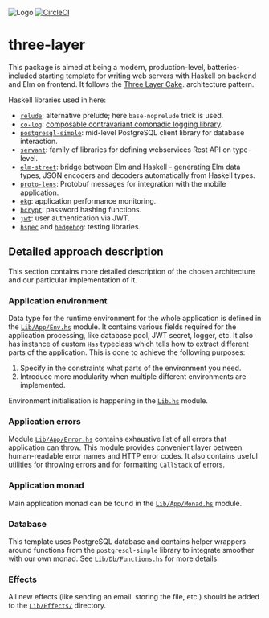 ![Logo](https://holmusk.dev/images/projects/three_layer.png)
[![CircleCI](https://circleci.com/gh/Holmusk/three-layer.svg?style=svg)](https://circleci.com/gh/Holmusk/three-layer)

# three-layer

This package is aimed at being a modern, production-level, batteries-included starting template for
writing web servers with Haskell on backend and Elm on frontend. It follows the
[Three Layer Cake](http://www.parsonsmatt.org/2018/03/22/three_layer_haskell_cake.html).
architecture pattern.

Haskell libraries used in here:
* [`relude`](https://github.com/kowainik/relude): alternative prelude; here
  `base-noprelude` trick is used.
* [`co-log`](https://github.com/kowainik/co-log):
  [composable contravariant comonadic logging library](https://kowainik.github.io/posts/2018-09-25-co-log).
* [`postgresql-simple`](http://hackage.haskell.org/package/postgresql-simple):
  mid-level PostgreSQL client library for database interaction.
* [`servant`](http://hackage.haskell.org/package/servant): family of libraries
  for defining webservices Rest API on type-level.
* [`elm-street`](https://github.com/Holmusk/elm-street): bridge between Elm and
  Haskell - generating Elm data types, JSON encoders and decoders automatically
  from Haskell types.
* [`proto-lens`](http://hackage.haskell.org/package/proto-lens): Protobuf
  messages for integration with the mobile application.
* [`ekg`](http://hackage.haskell.org/package/ekg): application performance monitoring.
* [`bcrypt`](http://hackage.haskell.org/package/bcrypt): password hashing functions.
* [`jwt`](http://hackage.haskell.org/package/jwt): user authentication via JWT.
* [`hspec`](http://hackage.haskell.org/package/hspec) and [`hedgehog`](http://hackage.haskell.org/package/hedgehog): testing libraries.

## Detailed approach description

This section contains more detailed description of the chosen architecture and
our particular implementation of it.

### Application environment

Data type for the runtime environment for the whole application is defined in
the [`Lib/App/Env.hs`](src/Lib/App/Env.hs) module. It contains various fields
required for the application processing, like database pool, JWT secret, logger,
etc. It also has instance of custom `Has` typeclass which tells how to extract
different parts of the application. This is done to achieve the following purposes:

1. Specify in the constraints what parts of the environment you need.
2. Introduce more modularity when multiple different environments are implemented.

Environment initialisation is happening in the [`Lib.hs`](src/Lib.hs) module.

### Application errors

Module [`Lib/App/Error.hs`](src/Lib/App/Error.hs) contains exhaustive list of
all errors that application can throw. This module provides convenient layer
between human-readable error names and HTTP error codes. It also contains useful
utilities for throwing errors and for formatting `CallStack` of errors.

### Application monad

Main application monad can be found in the
[`Lib/App/Monad.hs`](src/Lib/App/Monad.hs) module.

### Database

This template uses PostgreSQL database and contains helper wrappers around
functions from the `postgresql-simple` library to integrate smoother with our
own monad. See [`Lib/Db/Functions.hs`](src/Lib/Db/Functions.hs) for more details.

### Effects

All new effects (like sending an email. storing the file, etc.) should be added
to the [`Lib/Effects/`](src/Lib/Effects) directory.
